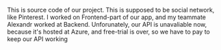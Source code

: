 This is source code of our project. This is supposed to be social network, like Pinterest. I worked on Frontend-part of our app, and my teammate Alexandr worked at Backend.
Unforunately, our API is unavaliable now, because it's hosted at Azure, and free-trial is over, so we have to pay to keep our API working
